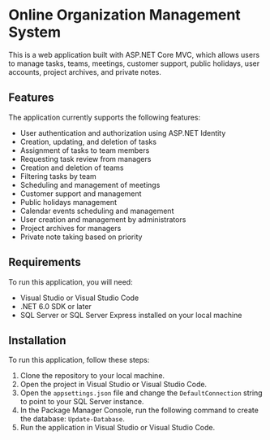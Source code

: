 # Online Organization Management System

This is a web application built with ASP.NET Core MVC, which allows users to manage tasks, teams, meetings, customer support, public holidays, user accounts, project archives, and private notes.

## Features
The application currently supports the following features:

- User authentication and authorization using ASP.NET Identity
- Creation, updating, and deletion of tasks
- Assignment of tasks to team members
- Requesting task review from managers
- Creation and deletion of teams
- Filtering tasks by team
- Scheduling and management of meetings
- Customer support and management
- Public holidays management
- Calendar events scheduling and management
- User creation and management by administrators
- Project archives for managers
- Private note taking based on priority

## Requirements
To run this application, you will need:

- Visual Studio or Visual Studio Code
- .NET 6.0 SDK or later
- SQL Server or SQL Server Express installed on your local machine

## Installation
To run this application, follow these steps:

1. Clone the repository to your local machine.
2. Open the project in Visual Studio or Visual Studio Code.
3. Open the `appsettings.json` file and change the `DefaultConnection` string to point to your SQL Server instance.
4. In the Package Manager Console, run the following command to create the database: `Update-Database`.
5. Run the application in Visual Studio or Visual Studio Code.
